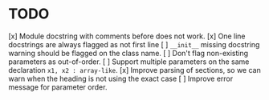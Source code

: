 # TODO

[x] Module docstring with comments before does not work.
[x] One line docstrings are always flagged as not first line
[ ] `__init__` missing docstring warning should be flagged on the class name.
[ ] Don't flag non-existing parameters as out-of-order.
[ ] Support multiple parameters on the same declaration
`x1, x2 : array-like`.
[x] Improve parsing of sections, so we can warn when the heading is not using
the exact case
[ ] Improve error message for parameter order.
